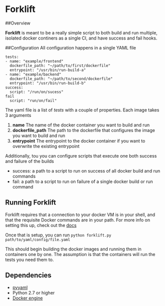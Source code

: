 # Forklift

##Overview

**Forklift** is meant to be a really simple script to both build and run multiple, isolated docker continers as a single CI, and have success and fail hooks.

##Configuration
All configuration happens in a single YAML file

```
tests:
- name: "example/frontend"
  dockerfile_path: "~/path/to/first/dockerfile"
  entrypoint: "/usr/bin/run-build-a"
- name: "example/backend"
  dockerfile_path: "~/path/to/second/dockerfile"
  entrypoint: "/usr/bin/run-build-b"
success:
  script: "/run/on/sucess"
fail
  script: "run/on/fail"
  ```
  
The yaml file is a list of _tests_ with a couple of properties. Each image takes 3 arguments

1. **name** The name of the docker container you want to build and run
2. **dockerfile_path** The path to the dockerfile that configures the image you want to build and run
3. **entrypoint** The entrypoint to the docker container if you want to overwrite the existing entrypoint

Additionally, tou you can configure scripts that execute one both success and failure of the builds

* success: a path to a script to run on success of all docker build and run commands
* fail: a path to a script to run on failure of a single docker build or run command



## Running Forklift
Forklift requires that a connection to your docker VM is in your shell, and that the requisite Docker commands are in your path. For more info on setting this up, check out the [docs](http://docs.docker.com/)

Once that is setup, you can run `python forklift.py path/to/yaml/config/file.yaml`

This should begin building the docker images and running them in containers one by one. The assumption is that the containers will run the tests you need them to.

## Dependencies

* [pyyaml](http://pyyaml.org/)
* Python 2.7 or higher
* [Docker engine](http://docs.docker.com/)







